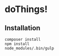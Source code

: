 doThings!
=========


Installation
------------

```
composer install
npm install
node_modules/.bin/gulp
```